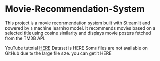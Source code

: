 # Movie-Recommendation-System
This project is a movie recommendation system built with Streamlit and powered by a machine learning model. It recommends movies based on a selected title using cosine similarity and displays movie posters fetched from the TMDB API.

YouTube tutorial [HERE](url)
Dataset is HERE
Some files are not available on GitHub due to the large file size. you can get it HERE
